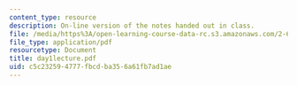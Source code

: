 ```yaml
---
content_type: resource
description: On-line version of the notes handed out in class.
file: /media/https%3A/open-learning-course-data-rc.s3.amazonaws.com/2-670-mechanical-engineering-tools-january-iap-2004/c5c232594777fbcdba356a61fb7ad1ae_day1lecture.pdf
file_type: application/pdf
resourcetype: Document
title: day1lecture.pdf
uid: c5c23259-4777-fbcd-ba35-6a61fb7ad1ae
---
```

